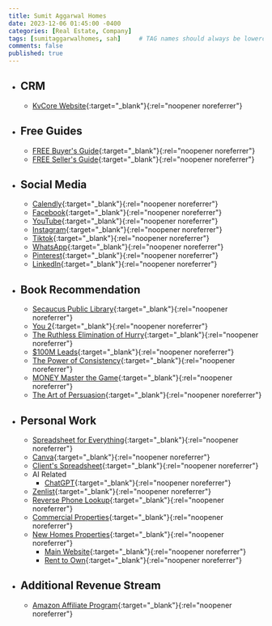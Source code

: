 ```yaml
---
title: Sumit Aggarwal Homes
date: 2023-12-06 01:45:00 -0400
categories: [Real Estate, Company]
tags: [sumitaggarwalhomes, sah]     # TAG names should always be lowercase
comments: false
published: true
---
```


* ## CRM
    * [KvCore Website](https://sumitaggarwal.exprealty.com/){:target="_blank"}{:rel="noopener noreferrer"}

* ## Free Guides
    * [FREE Buyer's Guide](https://sumitaggarwal.exprealty.com/ask/9c974f1391bfaff2859d922d854c5c56){:target="_blank"}{:rel="noopener noreferrer"}
    * [FREE Seller's Guide](https://sumitaggarwal.exprealty.com/ask/3bbad880047bbfadc2feaf6b3bdb0f8c){:target="_blank"}{:rel="noopener noreferrer"}

* ## Social Media
    * [Calendly](https://tr.ee/h672kYXipt/){:target="_blank"}{:rel="noopener noreferrer"}
    * [Facebook](https://www.facebook.com/sumitaggarwalhomespage/){:target="_blank"}{:rel="noopener noreferrer"}
    * [YouTube](https://www.youtube.com/@sumitaggarwalhomes?sub_confirmation=1){:target="_blank"}{:rel="noopener noreferrer"}
    * [Instagram](https://www.instagram.com/sumitaggarwalhomes/){:target="_blank"}{:rel="noopener noreferrer"}
    * [Tiktok](https://www.tiktok.com/@sumitaggarwalhomes?is_from_webapp=1&sender_device=pc/){:target="_blank"}{:rel="noopener noreferrer"}
    * [WhatsApp](https://whatsapp.com/channel/0029Va6EiPgC1Fu4haKGlm1T){:target="_blank"}{:rel="noopener noreferrer"}
    * [Pinterest](https://www.pinterest.com/sumitaggarwalhomes/){:target="_blank"}{:rel="noopener noreferrer"}
    * [LinkedIn](http://linkedin.com/in/sumitaggarwalhomes/){:target="_blank"}{:rel="noopener noreferrer"}

* ## Book Recommendation
    * [Secaucus Public Library](https://catalog.bccls.org/polaris/logon.aspx?header=1){:target="_blank"}{:rel="noopener noreferrer"}
    * [You 2](https://amzn.to/3S2K5SW){:target="_blank"}{:rel="noopener noreferrer"}
    * [The Ruthless Elimination of Hurry](https://amzn.to/3NQiT7d){:target="_blank"}{:rel="noopener noreferrer"}
    * [$100M Leads](https://amzn.to/4aR4P7y){:target="_blank"}{:rel="noopener noreferrer"}
    * [The Power of Consistency](https://amzn.to/3H9iDg2){:target="_blank"}{:rel="noopener noreferrer"}
    * [MONEY Master the Game](https://amzn.to/3SddlGK){:target="_blank"}{:rel="noopener noreferrer"}
    * [The Art of Persuasion](https://amzn.to/41Ts9xf){:target="_blank"}{:rel="noopener noreferrer"}
    


* ## Personal Work
    * [Spreadsheet for Everything](https://docs.google.com/spreadsheets/d/1iA-husZ-32jvsDiNqSBbbr2-pR_VzYfbOcToXCK4jE4/edit?pli=1#gid=0){:target="_blank"}{:rel="noopener noreferrer"}
    * [Canva](https://www.canva.com/folder/FAFwI_C2OnQ){:target="_blank"}{:rel="noopener noreferrer"}
    * [Client's Spreadsheet](https://docs.google.com/spreadsheets/d/1okr6-jT-O9LT8w-k3kXZFnUCL9YjAiOIfwCYL2jTIQc/edit#gid=0){:target="_blank"}{:rel="noopener noreferrer"}
    * AI Related
        * [ChatGPT](https://chat.openai.com/){:target="_blank"}{:rel="noopener noreferrer"}
    * [Zenlist](https://zenlist.com/){:target="_blank"}{:rel="noopener noreferrer"}
    * [Reverse Phone Lookup](http://truepeoplesearch.com){:target="_blank"}{:rel="noopener noreferrer"}
    * [Commercial Properties](https://www.loopnet.com){:target="_blank"}{:rel="noopener noreferrer"}
    * [New Homes Properties](www.showingnew.com/sumitaggarwal){:target="_blank"}{:rel="noopener noreferrer"}
        * [Main Website](https://www.newhomesource.com/professional){:target="_blank"}{:rel="noopener noreferrer"}
        * [Rent to Own](https://www.homepartners.com){:target="_blank"}{:rel="noopener noreferrer"}
    
    

* ## Additional Revenue Stream
    * [Amazon Affiliate Program](https://affiliate-program.amazon.com/home){:target="_blank"}{:rel="noopener noreferrer"}
